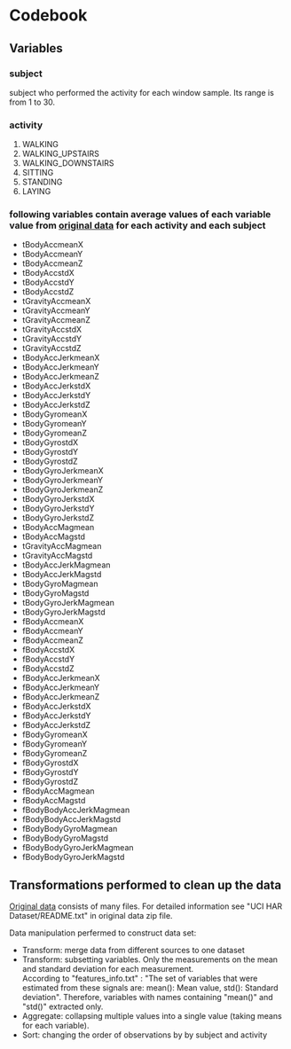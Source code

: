 # Codebook
## Variables  
 
### subject
 subject who performed the activity for each window sample. Its range is from 1 to 30.
### activity
 1. WALKING 
 2. WALKING_UPSTAIRS
 3. WALKING_DOWNSTAIRS
 4. SITTING
 5. STANDING
 6. LAYING

### following variables contain average values of each variable value from [original data](https://d396qusza40orc.cloudfront.net/getdata%2Fprojectfiles%2FUCI%20HAR%20Dataset.zip) for each activity and each subject

- tBodyAccmeanX
- tBodyAccmeanY
- tBodyAccmeanZ
- tBodyAccstdX
- tBodyAccstdY
- tBodyAccstdZ
- tGravityAccmeanX
- tGravityAccmeanY
- tGravityAccmeanZ
- tGravityAccstdX
- tGravityAccstdY
- tGravityAccstdZ
- tBodyAccJerkmeanX
- tBodyAccJerkmeanY
- tBodyAccJerkmeanZ
- tBodyAccJerkstdX
- tBodyAccJerkstdY
- tBodyAccJerkstdZ
- tBodyGyromeanX
- tBodyGyromeanY
- tBodyGyromeanZ
- tBodyGyrostdX
- tBodyGyrostdY
- tBodyGyrostdZ
- tBodyGyroJerkmeanX
- tBodyGyroJerkmeanY
- tBodyGyroJerkmeanZ
- tBodyGyroJerkstdX
- tBodyGyroJerkstdY
- tBodyGyroJerkstdZ
- tBodyAccMagmean
- tBodyAccMagstd
- tGravityAccMagmean
- tGravityAccMagstd
- tBodyAccJerkMagmean
- tBodyAccJerkMagstd
- tBodyGyroMagmean
- tBodyGyroMagstd
- tBodyGyroJerkMagmean
- tBodyGyroJerkMagstd
- fBodyAccmeanX
- fBodyAccmeanY
- fBodyAccmeanZ
- fBodyAccstdX
- fBodyAccstdY
- fBodyAccstdZ
- fBodyAccJerkmeanX
- fBodyAccJerkmeanY
- fBodyAccJerkmeanZ
- fBodyAccJerkstdX
- fBodyAccJerkstdY
- fBodyAccJerkstdZ
- fBodyGyromeanX
- fBodyGyromeanY
- fBodyGyromeanZ
- fBodyGyrostdX
- fBodyGyrostdY
- fBodyGyrostdZ
- fBodyAccMagmean
- fBodyAccMagstd
- fBodyBodyAccJerkMagmean
- fBodyBodyAccJerkMagstd
- fBodyBodyGyroMagmean
- fBodyBodyGyroMagstd
- fBodyBodyGyroJerkMagmean
- fBodyBodyGyroJerkMagstd




## Transformations performed to clean up the data
[Original data](https://d396qusza40orc.cloudfront.net/getdata%2Fprojectfiles%2FUCI%20HAR%20Dataset.zip) consists of many files.
For detailed information see "UCI HAR Dataset/README.txt" in original data zip file.

 Data manipulation perfermed to construct data set:
- Transform: merge data from different sources to one dataset
- Transform: subsetting variables. Only the measurements on the mean and standard deviation for each measurement.  
According to "features_info.txt" : "The set of variables that were estimated from these signals are: mean(): Mean value, std(): Standard deviation". Therefore, variables with names containing "mean()" and "std()" extracted only.
- Aggregate: collapsing multiple values into a single value (taking means for each variable).
- Sort: changing the order of observations by by subject and activity


